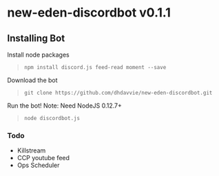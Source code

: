 # new-eden-discordbot v0.1.1

## Installing Bot

Install node packages  
> `npm install discord.js feed-read moment --save`

Download the bot  
> `git clone https://github.com/dhdavvie/new-eden-discordbot.git`

Run the bot! Note: Need NodeJS 0.12.7+
> `node discordbot.js`

### Todo
- Killstream
- CCP youtube feed
- Ops Scheduler
